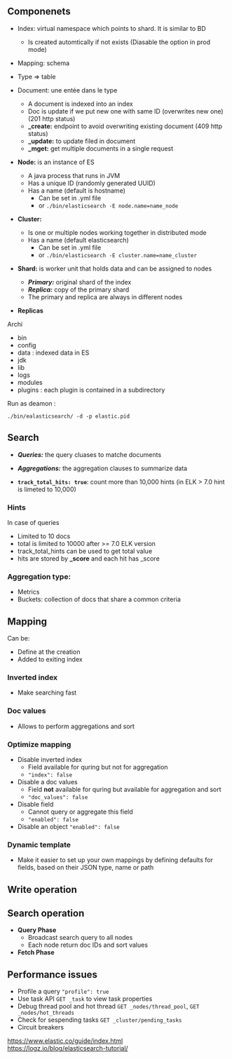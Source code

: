 ## Componenets

- Index: virtual namespace which points to shard. It is similar to BD
	- Is created automtically if not exists (Diasable the option in prod mode)
- Mapping: schema
- Type => table
- Document: une entée dans le type
	- A document is indexed into an index
	- Doc is update if we put new one with same ID (overwrites new one) (201 http status)
	- **_create:** endpoint to avoid overwriting existing document (409 http status)
	- **_update:** to update filed in document
	- **_mget:** get multiple documents in a single request
	
- **Node:** is an instance of ES
	- A java process that runs in JVM
	- Has a unique ID (randomly generated UUID)
	- Has a name (default is hostname)
		- Can be set in .yml file
		- or ```./bin/elasticsearch -E node.name=name_node```
- **Cluster:**
	- Is one or multiple nodes working together in distributed mode
	- Has a name (default elasticsearch)
		- Can be set in .yml file
		- or ```./bin/elasticsearch -E cluster.name=name_cluster```
- **Shard:** is worker unit that holds data and can be assigned to nodes
	- ***Primary:*** original shard of the index
	- ***Replica:*** copy of the primary shard
	- The primary and replica are always in different nodes

- **Replicas**

Archi  
 - bin 
 - config
 - data : indexed data in ES
 - jdk
 - lib
 - logs
 - modules
 - plugins : each plugin is contained in a subdirectory 


Run as deamon : 
```
./bin/ealasticsearch/ -d -p elastic.pid 
```

## Search

- ***Queries:*** the query cluases to matche documents
- ***Aggregations:*** the aggregation clauses to summarize data

- **```track_total_hits: true```**: count more than 10,000 hints (in ELK > 7.0 hint is limeted to 10,000)

### Hints

In case of queries

- Limited to 10 docs
- total is limited to 10000 after >= 7.0 ELK version
- track_total_hints can be used to get total value
- hits are stored by **_score** and each hit has _score


### Aggregation type: 
* Metrics 
* Buckets: collection of docs that share  a common criteria

## Mapping

Can be:
- Define at the creation
- Added to exiting index

### Inverted index

- Make searching fast

### Doc values

- Allows to perform aggregations and sort

### Optimize mapping

- Disable inverted index
	- Field available for quring but not for aggregation
	- ```"index": false```
- Disable a doc values
	- Field  **not** available for quring but available for aggregation and sort
	-  ```"doc_values": false```
- Disable field
	- Cannot query or aggregate this field
	- ```"enabled": false```
- Disable an object ```"enabled": false```

### Dynamic template

- Make it easier to set up your own mappings by defining defaults for fields, based on their JSON type, name or path


## Write operation

## Search operation

- **Query Phase**
	- Broadcast search query to all nodes
	- Each node return doc IDs and sort values
- **Fetch Phase**

## Performance issues

- Profile a query ```"profile": true```
- Use task API  ```GET _task``` to view task properties
- Debug thread pool and hot thread ```GET _nodes/thread_pool```, ```GET _nodes/hot_threads```
- Check for sespending tasks ```GET _cluster/pending_tasks```
- Circuit breakers

https://www.elastic.co/guide/index.html  
https://logz.io/blog/elasticsearch-tutorial/

